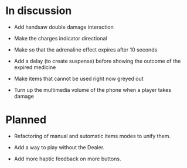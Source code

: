 # In discussion

- Add handsaw double damage interaction

- Make the charges indicator directional

- Make so that the adrenaline effect expires after 10 seconds

- Add a delay (to create suspense) before showing the outcome of the expired medicine

- Make items that cannot be used right now greyed out

- Turn up the multimedia volume of the phone when a player takes damage

# Planned

- Refactoring of manual and automatic items modes to unify them.

- Add a way to play without the Dealer.

- Add more haptic feedback on more buttons.

